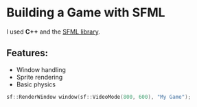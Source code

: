 # Building a Game with SFML

I used **C++** and the [SFML library](https://www.sfml-dev.org/).

## Features:
- Window handling
- Sprite rendering
- Basic physics

```cpp
sf::RenderWindow window(sf::VideoMode(800, 600), "My Game");
```